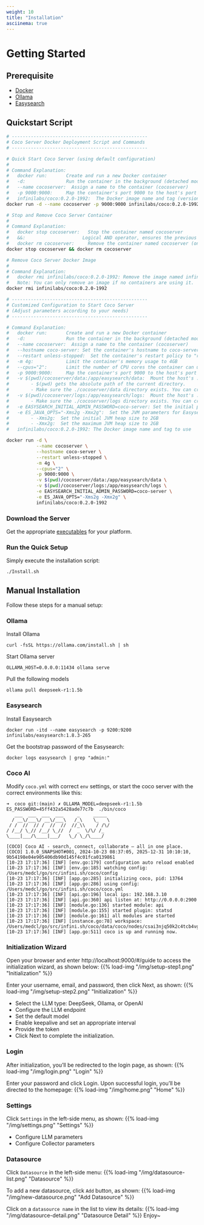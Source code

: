 ```yaml
---
weight: 10
title: "Installation"
asciinema: true
---
```


# Getting Started

## Prerequisite

- [Docker](https://docs.docker.com/engine/install/)
- [Ollama](https://ollama.com/)
- [Easysearch](https://hub.docker.com/r/infinilabs/easysearch/)

## Quickstart Script

```bash
# --------------------------------------------------
# Coco Server Docker Deployment Script and Commands
# --------------------------------------------------

# Quick Start Coco Server (using default configuration)
#
# Command Explanation:
#   docker run:       Create and run a new Docker container
#   -d:               Run the container in the background (detached mode)
#   --name cocoserver:  Assign a name to the container (cocoserver)
#   -p 9000:9000:     Map the container's port 9000 to the host's port 9000 (Web UI port)
#   infinilabs/coco:0.2.0-1992:  The Docker image name and tag (version) to use
docker run -d --name cocoserver -p 9000:9000 infinilabs/coco:0.2.0-1992

# Stop and Remove Coco Server Container
#
# Command Explanation:
#   docker stop cocoserver:   Stop the container named cocoserver
#   &&:                     Logical AND operator, ensures the previous command succeeds before executing the next
#   docker rm cocoserver:     Remove the container named cocoserver (only stopped containers can be removed)
docker stop cocoserver && docker rm cocoserver

# Remove Coco Server Docker Image
#
# Command Explanation:
#   docker rmi infinilabs/coco:0.2.0-1992: Remove the image named infinilabs/coco with the tag 0.2.0-1992
#   Note: You can only remove an image if no containers are using it.  If a container is using the image, you must first stop and remove the container.
docker rmi infinilabs/coco:0.2.0-1992

# --------------------------------------------------
# Customized Configuration to Start Coco Server
# (Adjust parameters according to your needs)
# --------------------------------------------------

# Command Explanation:
#   docker run:       Create and run a new Docker container
#   -d:               Run the container in the background (detached mode)
#   --name cocoserver:  Assign a name to the container (cocoserver)
#   --hostname coco-server: Set the container's hostname to coco-server
#   --restart unless-stopped:  Set the container's restart policy to "restart unless manually stopped"
#   -m 4g:            Limit the container's memory usage to 4GB
#   --cpus="2":       Limit the number of CPU cores the container can use to 2
#   -p 9000:9000:     Map the container's port 9000 to the host's port 9000 (Web UI port)
#   -v $(pwd)/cocoserver/data:/app/easysearch/data:  Mount the host's ./cocoserver/data directory to the container's /app/easysearch/data directory (for data persistence)
#        - $(pwd) gets the absolute path of the current directory.
#        - Make sure the ./cocoserver/data directory exists. You can create it manually or use the `mkdir -p cocoserver/data` command.
#   -v $(pwd)/cocoserver/logs:/app/easysearch/logs:  Mount the host's ./cocoserver/logs directory to the container's /app/easysearch/logs directory (for storing logs)
#        - Make sure the ./cocoserver/logs directory exists. You can create it manually or use the `mkdir -p cocoserver/logs` command.
#   -e EASYSEARCH_INITIAL_ADMIN_PASSWORD=coco-server: Set the initial password for the Easysearch administrator to coco-server (Important: Change this to a strong password)
#   -e ES_JAVA_OPTS="-Xms2g -Xmx2g":  Set the JVM parameters for Easysearch:
#        - -Xms2g:  Set the initial JVM heap size to 2GB
#        - -Xmx2g:  Set the maximum JVM heap size to 2GB
#   infinilabs/coco:0.2.0-1992: The Docker image name and tag to use

docker run -d \
           --name cocoserver \
           --hostname coco-server \
           --restart unless-stopped \
           -m 4g \
           --cpus="2" \
           -p 9000:9000 \
           -v $(pwd)/cocoserver/data:/app/easysearch/data \
           -v $(pwd)/cocoserver/logs:/app/easysearch/logs \
           -e EASYSEARCH_INITIAL_ADMIN_PASSWORD=coco-server \
           -e ES_JAVA_OPTS="-Xms2g -Xmx2g" \
           infinilabs/coco:0.2.0-1992
```

### Download the Server
   Get the appropriate [executables](https://coco.rs/) for your platform.

### Run the Quick Setup
   Simply execute the installation script:

```
./Install.sh
```

## Manual Installation

Follow these steps for a manual setup:


### Ollama

Install Ollama
```
curl -fsSL https://ollama.com/install.sh | sh
```

Start Ollama server
```
OLLAMA_HOST=0.0.0.0:11434 ollama serve
```

Pull the following models
```
ollama pull deepseek-r1:1.5b 
```

### Easysearch

Install Easysearch
```
docker run -itd --name easysearch -p 9200:9200 infinilabs/easysearch:1.8.3-265
```

Get the bootstrap password of the Easysearch:
```
docker logs easysearch | grep "admin:"
```

### Coco AI

Modify `coco.yml` with correct `env` settings, or start the coco server with the correct environments like this:

```
➜  coco git:(main) ✗ OLLAMA_MODEL=deepseek-r1:1.5b ES_PASSWORD=45ff432a5428ade77c7b  ./bin/coco
   ___  ___  ___  ___     _     _____
  / __\/___\/ __\/___\   /_\    \_   \
 / /  //  // /  //  //  //_\\    / /\/
/ /__/ \_// /__/ \_//  /  _  \/\/ /_
\____|___/\____|___/   \_/ \_/\____/

[COCO] Coco AI - search, connect, collaborate – all in one place.
[COCO] 1.0.0_SNAPSHOT#001, 2024-10-23 08:37:05, 2025-12-31 10:10:10, 9b54198e04e905406db90d145f4c01fca0139861
[10-23 17:17:36] [INF] [env.go:179] configuration auto reload enabled
[10-23 17:17:36] [INF] [env.go:185] watching config: /Users/medcl/go/src/infini.sh/coco/config
[10-23 17:17:36] [INF] [app.go:285] initializing coco, pid: 13764
[10-23 17:17:36] [INF] [app.go:286] using config: /Users/medcl/go/src/infini.sh/coco/coco.yml
[10-23 17:17:36] [INF] [api.go:196] local ips: 192.168.3.10
[10-23 17:17:36] [INF] [api.go:360] api listen at: http://0.0.0.0:2900
[10-23 17:17:36] [INF] [module.go:136] started module: api
[10-23 17:17:36] [INF] [module.go:155] started plugin: statsd
[10-23 17:17:36] [INF] [module.go:161] all modules are started
[10-23 17:17:36] [INF] [instance.go:78] workspace: /Users/medcl/go/src/infini.sh/coco/data/coco/nodes/csai3njq50k2c4tcb4vg
[10-23 17:17:36] [INF] [app.go:511] coco is up and running now.
```
### Initialization Wizard
Open your browser and enter http://localhost:9000/#/guide to access the initialization wizard, as shown below:
{{% load-img "/img/setup-step1.png" "Initialization" %}}

Enter your username, email, and password, then click Next, as shown:
{{% load-img "/img/setup-step2.png" "Initialization" %}}

- Select the LLM type: DeepSeek, Ollama, or OpenAI
- Configure the LLM endpoint
- Set the default model
- Enable keepalive and set an appropriate interval
- Provide the token
- Click Next to complete the initialization.

### Login
After initialization, you’ll be redirected to the login page, as shown:
{{% load-img "/img/login.png" "Login" %}}

Enter your password and click Login. Upon successful login, you’ll be directed to the homepage:
{{% load-img "/img/home.png" "Home" %}}

### Settings
Click `Settings` in the left-side menu, as shown:
{{% load-img "/img/settings.png" "Settings" %}}

- Configure LLM parameters
- Configure Collector parameters

### Datasource
Click `Datasource` in the left-side menu:
{{% load-img "/img/datasource-list.png" "Datasource" %}}

To add a new datasource, click `Add` button, as shown:
{{% load-img "/img/new-datasource.png" "Add Datasource" %}}

Click on a `datasource name` in the list to view its details:
{{% load-img "/img/datasource-detail.png" "Datasource Detail" %}}
Enjoy~
